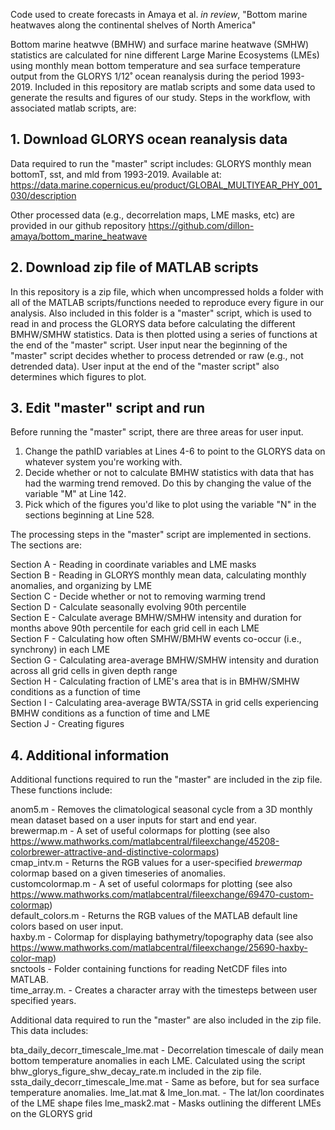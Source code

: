 Code used to create forecasts in Amaya et al. _in review_, "Bottom marine heatwaves along the continental shelves of North America"

Bottom marine heatwve (BMHW) and surface marine heatwave (SMHW) statistics are calculated for nine different Large Marine Ecosystems (LMEs) using monthly mean bottom temperature and sea surface temperature output from the GLORYS 1/12˚ ocean reanalysis during the period 1993-2019. Included in this repository are matlab scripts and some data used to generate the results and figures of our study. Steps in the workflow, with associated matlab scripts, are:

## 1. Download GLORYS ocean reanalysis data

Data required to run the "master" script includes: GLORYS monthly mean bottomT, sst, and mld from 1993-2019. Available at: https://data.marine.copernicus.eu/product/GLOBAL_MULTIYEAR_PHY_001_030/description

Other processed data (e.g., decorrelation maps, LME masks, etc) are provided in our github repository https://github.com/dillon-amaya/bottom_marine_heatwave

## 2. Download zip file of MATLAB scripts

In this repository is a zip file, which when uncompressed holds a folder with all of the MATLAB scripts/functions needed to reproduce every figure in our analysis. Also included in this folder is a "master" script, which is used to read in and process the GLORYS data before calculating the different BMHW/SMHW statistics. Data is then plotted using a series of functions at the end of the "master" script. User input near the beginning of the "master" script decides whether to process detrended or raw (e.g., not detrended data). User input at the end of the "master script" also determines which figures to plot.

## 3. Edit "master" script and run

Before running the "master" script, there are three areas for user input.
  1. Change the pathID variables at Lines 4-6 to point to the GLORYS data on whatever system you're working with.
  2. Decide whether or not to calculate BMHW statistics with data that has had the warming trend removed. Do this by changing the value of the variable "M"      at Line 142.
  3. Pick which of the figures you'd like to plot using the variable "N" in the sections beginning at Line 528.

The processing steps in the "master" script are implemented in sections. The sections are:

Section A - Reading in coordinate variables and LME masks <br />
Section B - Reading in GLORYS monthly mean data, calculating monthly anomalies, and organizing by LME <br />
Section C - Decide whether or not to removing warming trend <br />
Section D - Calculate seasonally evolving 90th percentile <br />
Section E - Calculate average BMHW/SMHW intensity and duration for months above 90th percentile for each grid cell in each LME <br />
Section F - Calculating how often SMHW/BMHW events co-occur (i.e., synchrony) in each LME <br />
Section G - Calculating area-average BMHW/SMHW intensity and duration across all grid cells in given depth range <br />
Section H - Calculating fraction of LME's area that is in BMHW/SMHW conditions as a function of time <br />
Section I - Calculating area-average BWTA/SSTA in grid cells experiencing BMHW conditions as a function of time and LME <br />
Section J - Creating figures <br />

## 4. Additional information

Additional functions required to run the "master" are included in the zip file. These functions include: <br />

anom5.m          - Removes the climatological seasonal cycle from a 3D monthly mean dataset based on a user inputs for start and end year. <br />
brewermap.m      - A set of useful colormaps for plotting (see also 
                   https://www.mathworks.com/matlabcentral/fileexchange/45208-colorbrewer-attractive-and-distinctive-colormaps) <br />
cmap_intv.m      - Returns the RGB values for a user-specified _brewermap_ colormap based on a given timeseries of anomalies. <br />
customcolormap.m - A set of useful colormaps for plotting (see also https://www.mathworks.com/matlabcentral/fileexchange/69470-custom-colormap) <br />
default_colors.m - Returns the RGB values of the MATLAB default line colors based on user input. <br />
haxby.m          - Colormap for displaying bathymetry/topography data (see also https://www.mathworks.com/matlabcentral/fileexchange/25690-haxby-color-map) <br />
snctools         - Folder containing functions for reading NetCDF files into MATLAB. <br />
time_array.m.    - Creates a character array with the timesteps between user specified years. <br />

Additional data required to run the "master" are also included in the zip file. This data includes: <br />

bta_daily_decorr_timescale_lme.mat  -  Decorrelation timescale of daily mean bottom temperature anomalies in each LME. Calculated using the script                                                bhw_glorys_figure_shw_decay_rate.m included in the zip file. <br />
ssta_daily_decorr_timescale_lme.mat -  Same as before, but for sea surface temperature anomalies.
lme_lat.mat & lme_lon.mat.          -  The lat/lon coordinates of the LME shape files
lme_mask2.mat                       -  Masks outlining the different LMEs on the GLORYS grid
